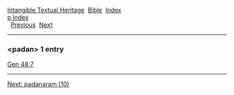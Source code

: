 [Intangible Textual Heritage](../../index)  [Bible](../index) 
[Index](index)   
[p Index](_p_)  
  [Previous](c08194)  [Next](c08196) 

------------------------------------------------------------------------

### &lt;padan&gt; 1 entry

[Gen 48:7](../kjv/gen048.htm#007)  

------------------------------------------------------------------------

[Next: padanaram (10)](c08196)
